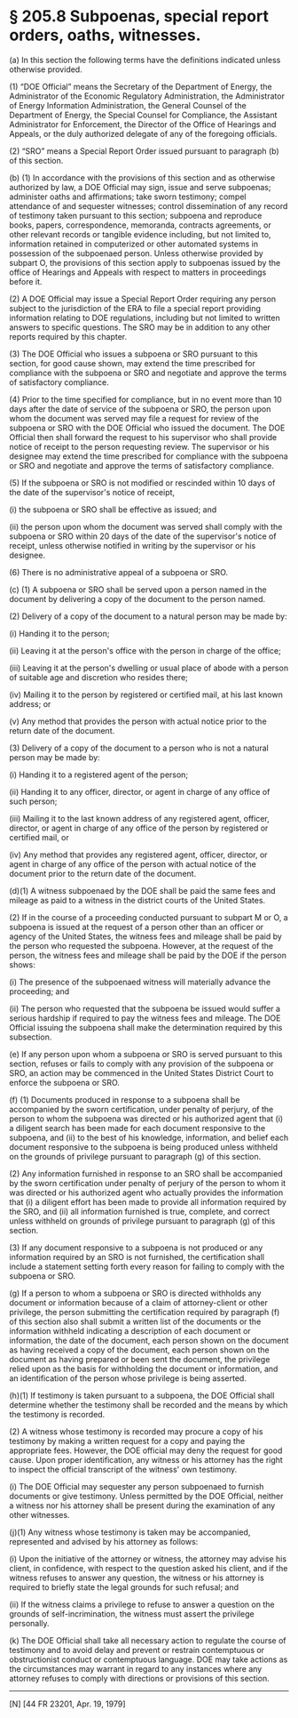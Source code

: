 # § 205.8   Subpoenas, special report orders, oaths, witnesses.

(a) In this section the following terms have the definitions indicated unless otherwise provided. 


(1) “DOE Official” means the Secretary of the Department of Energy, the Administrator of the Economic Regulatory Administration, the Administrator of Energy Information Administration, the General Counsel of the Department of Energy, the Special Counsel for Compliance, the Assistant Administrator for Enforcement, the Director of the Office of Hearings and Appeals, or the duly authorized delegate of any of the foregoing officials. 


(2) “SRO” means a Special Report Order issued pursuant to paragraph (b) of this section. 


(b) (1) In accordance with the provisions of this section and as otherwise authorized by law, a DOE Official may sign, issue and serve subpoenas; administer oaths and affirmations; take sworn testimony; compel attendance of and sequester witnesses; control dissemination of any record of testimony taken pursuant to this section; subpoena and reproduce books, papers, correspondence, memoranda, contracts agreements, or other relevant records or tangible evidence including, but not limited to, information retained in computerized or other automated systems in possession of the subpoenaed person. Unless otherwise provided by subpart O, the provisions of this section apply to subpoenas issued by the office of Hearings and Appeals with respect to matters in proceedings before it. 


(2) A DOE Official may issue a Special Report Order requiring any person subject to the jurisdiction of the ERA to file a special report providing information relating to DOE regulations, including but not limited to written answers to specific questions. The SRO may be in addition to any other reports required by this chapter. 


(3) The DOE Official who issues a subpoena or SRO pursuant to this section, for good cause shown, may extend the time prescribed for compliance with the subpoena or SRO and negotiate and approve the terms of satisfactory compliance. 


(4) Prior to the time specified for compliance, but in no event more than 10 days after the date of service of the subpoena or SRO, the person upon whom the document was served may file a request for review of the subpoena or SRO with the DOE Official who issued the document. The DOE Official then shall forward the request to his supervisor who shall provide notice of receipt to the person requesting review. The supervisor or his designee may extend the time prescribed for compliance with the subpoena or SRO and negotiate and approve the terms of satisfactory compliance. 


(5) If the subpoena or SRO is not modified or rescinded within 10 days of the date of the supervisor's notice of receipt, 


(i) the subpoena or SRO shall be effective as issued; and 


(ii) the person upon whom the document was served shall comply with the subpoena or SRO within 20 days of the date of the supervisor's notice of receipt, unless otherwise notified in writing by the supervisor or his designee. 


(6) There is no administrative appeal of a subpoena or SRO. 


(c) (1) A subpoena or SRO shall be served upon a person named in the document by delivering a copy of the document to the person named. 


(2) Delivery of a copy of the document to a natural person may be made by: 


(i) Handing it to the person; 


(ii) Leaving it at the person's office with the person in charge of the office; 


(iii) Leaving it at the person's dwelling or usual place of abode with a person of suitable age and discretion who resides there; 


(iv) Mailing it to the person by registered or certified mail, at his last known address; or 


(v) Any method that provides the person with actual notice prior to the return date of the document. 


(3) Delivery of a copy of the document to a person who is not a natural person may be made by: 


(i) Handing it to a registered agent of the person; 


(ii) Handing it to any officer, director, or agent in charge of any office of such person; 


(iii) Mailing it to the last known address of any registered agent, officer, director, or agent in charge of any office of the person by registered or certified mail, or 


(iv) Any method that provides any registered agent, officer, director, or agent in charge of any office of the person with actual notice of the document prior to the return date of the document. 


(d)(1) A witness subpoenaed by the DOE shall be paid the same fees and mileage as paid to a witness in the district courts of the United States. 


(2) If in the course of a proceeding conducted pursuant to subpart M or O, a subpoena is issued at the request of a person other than an officer or agency of the United States, the witness fees and mileage shall be paid by the person who requested the subpoena. However, at the request of the person, the witness fees and mileage shall be paid by the DOE if the person shows: 


(i) The presence of the subpoenaed witness will materially advance the proceeding; and 


(ii) The person who requested that the subpoena be issued would suffer a serious hardship if required to pay the witness fees and mileage. The DOE Official issuing the subpoena shall make the determination required by this subsection. 


(e) If any person upon whom a subpoena or SRO is served pursuant to this section, refuses or fails to comply with any provision of the subpoena or SRO, an action may be commenced in the United States District Court to enforce the subpoena or SRO. 


(f) (1) Documents produced in response to a subpoena shall be accompanied by the sworn certification, under penalty of perjury, of the person to whom the subpoena was directed or his authorized agent that (i) a diligent search has been made for each document responsive to the subpoena, and (ii) to the best of his knowledge, information, and belief each document responsive to the subpoena is being produced unless withheld on the grounds of privilege pursuant to paragraph (g) of this section. 


(2) Any information furnished in response to an SRO shall be accompanied by the sworn certification under penalty of perjury of the person to whom it was directed or his authorized agent who actually provides the information that (i) a diligent effort has been made to provide all information required by the SRO, and (ii) all information furnished is true, complete, and correct unless withheld on grounds of privilege pursuant to paragraph (g) of this section. 


(3) If any document responsive to a subpoena is not produced or any information required by an SRO is not furnished, the certification shall include a statement setting forth every reason for failing to comply with the subpoena or SRO. 


(g) If a person to whom a subpoena or SRO is directed withholds any document or information because of a claim of attorney-client or other privilege, the person submitting the certification required by paragraph (f) of this section also shall submit a written list of the documents or the information withheld indicating a description of each document or information, the date of the document, each person shown on the document as having received a copy of the document, each person shown on the document as having prepared or been sent the document, the privilege relied upon as the basis for withholding the document or information, and an identification of the person whose privilege is being asserted. 


(h)(1) If testimony is taken pursuant to a subpoena, the DOE Official shall determine whether the testimony shall be recorded and the means by which the testimony is recorded. 


(2) A witness whose testimony is recorded may procure a copy of his testimony by making a written request for a copy and paying the appropriate fees. However, the DOE official may deny the request for good cause. Upon proper identification, any witness or his attorney has the right to inspect the official transcript of the witness' own testimony. 


(i) The DOE Official may sequester any person subpoenaed to furnish documents or give testimony. Unless permitted by the DOE Official, neither a witness nor his attorney shall be present during the examination of any other witnesses. 


(j)(1) Any witness whose testimony is taken may be accompanied, represented and advised by his attorney as follows: 


(i) Upon the initiative of the attorney or witness, the attorney may advise his client, in confidence, with respect to the question asked his client, and if the witness refuses to answer any question, the witness or his attorney is required to briefly state the legal grounds for such refusal; and 


(ii) If the witness claims a privilege to refuse to answer a question on the grounds of self-incrimination, the witness must assert the privilege personally. 


(k) The DOE Official shall take all necessary action to regulate the course of testimony and to avoid delay and prevent or restrain contemptuous or obstructionist conduct or contemptuous language. DOE may take actions as the circumstances may warrant in regard to any instances where any attorney refuses to comply with directions or provisions of this section.



---

[N] [44 FR 23201, Apr. 19, 1979] 




